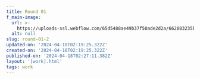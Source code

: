 ```yaml
---
title: Round 01
f_main-image:
  url: >-
    https://uploads-ssl.webflow.com/65d5488ae49b37f50ade2d2a/662083235b29d8a856289828_Round1shots1.png
  alt: null
slug: round-01-2
updated-on: '2024-04-18T02:19:25.322Z'
created-on: '2024-04-18T02:19:25.322Z'
published-on: '2024-04-18T02:27:11.382Z'
layout: '[work].html'
tags: work
---
```



